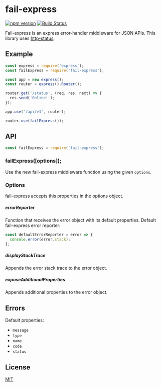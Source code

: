 # fail-express

[![npm version](https://badge.fury.io/js/fail-express.svg)](https://badge.fury.io/js/fail-express)
[![Build Status](https://travis-ci.com/enbermudas/fail-express.svg?branch=master)](https://travis-ci.com/enbermudas/fail-express)

Fail-express is an express error-handler middleware for JSON APIs. This library uses [http-status](https://github.com/adaltas/node-http-status).

## Example

```js
const express = require('express');
const failExpress = require('fail-express');

const app = new express();
const router = express().Router();

router.get('/status', (req, res, next) => {
  res.send('Online!');
});

app.use('/api/v1', router);

router.use(failExpress());
```

## API

```js
const failExpress = require('fail-express');
```

### failExpress([options]);

Use the new fail-express middleware function using the given `options`.

### Options

fail-express accepts this properties in the options object.

##### errorReporter

Function that receives the error object with its default properties. Default fail-express error reporter:

```js
const defaultErrorReporter = error => {
  console.error(error.stack);
};
```

##### displayStackTrace

Appends the error stack trace to the error object.

##### exposeAdditionalProperties

Appends additional properties to the error object.

## Errors

Default properties:

- `message`
- `type`
- `name`
- `code`
- `status`

## License

[MIT](LICENSE)
